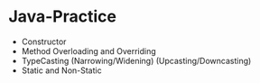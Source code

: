 # Java-Practice
* Constructor
* Method Overloading and Overriding
* TypeCasting (Narrowing/Widening) (Upcasting/Downcasting)
* Static and Non-Static
